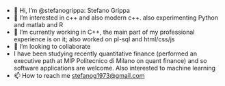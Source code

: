 - 👋 Hi, I’m @stefanogrippa: Stefano Grippa
- 👀 I’m interested in c++ and also modern c++. also experimenting Python and matlab and R
- 🌱 I’m currently working in C++, the main part of my professional experience is on it; also worked on pl-sql and html/css/js
- 💞️ I’m looking to collaborate
- I have been studying recently quantitative finance (performed an executive path at MIP Politecnico di Milano on quant finance) and so software applications are welcome. Also interested to machine learning
- 📫 How to reach me stefanog1973@gmail.com

<!---
stefanogrippa/stefanogrippa is a ✨ special ✨ repository because its `README.md` (this file) appears on your GitHub profile.
You can click the Preview link to take a look at your changes.
--->
